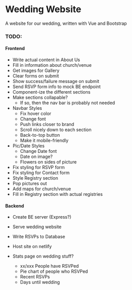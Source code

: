 # Wedding Website
A website for our wedding, written with Vue and Bootstrap

### TODO:

#### Frontend
- Write actual content in About Us
- Fill in information about church/venue
- Get images for Gallery
- Clear forms on submit
- Show success/failure message on submit
- Send RSVP form info to mock BE endpoint
- Component-ize the different sections
- Make sections collapable?
    - If so, then the nav bar is probably not needed
- Navbar Styles
    - Fix hover color
    - Change font
    - Push links closer to brand
    - Scroll nicely down to each section
    - Back-to-top button
    - Make it mobile-friendly
- Pic/Date Styles
    - Change Date font
    - Date on image?
    - Flowers on sides of picture
- Fix styling for RSVP form
- Fix styling for Contact form
- Style Registry section
- Pop pictures out
- Add maps for church/venue
- Fill in Registry section with actual registries


#### Backend
- Create BE server (Express?)
- Serve wedding website
- Write RSVPs to Database
- Host site on netlify

- Stats page on wedding stuff?
    - xx/xxx People have RSVPed
    - Pie chart of people who RSVPed
    - Recent RSVPs
    - Days until wedding
